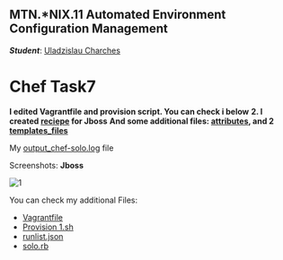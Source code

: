 MTN.*NIX.11 Automated Environment Configuration Management
---

***Student***: [Uladzislau Charches](https://upsa.epam.com/workload/employeeView.do?employeeId=4060741400038705754#emplTab=general)

# Chef Task7

**I edited Vagrantfile and provision script. You can check i below**
**2. I created [reciepe](https://github.com/VladCharches/Chef-courses/blob/Task7/jboss/recipes/default.rb) for Jboss**
**And some additional files: [attributes](https://github.com/VladCharches/Chef-courses/blob/Task7/jboss/attributes/default.rb), 
and 2 [templates_files](https://github.com/VladCharches/Chef-courses/tree/Task7/jboss/templates/default)**

My [output_chef-solo.log](https://github.com/VladCharches/Chef-courses/blob/Task7/output_chef.log) file

Screenshots:
**Jboss**

![1](https://github.com/VladCharches/Chef-courses/blob/Task7/screens/1.png)


You can check my additional Files:

-  [Vagrantfile](https://github.com/VladCharches/Chef-courses/blob/Task7/Vagrantfile)
-  [Provision 1.sh](https://github.com/VladCharches/Chef-courses/blob/Task7/1.sh)
-  [runlist.json](https://github.com/VladCharches/Chef-courses/blob/Task7/runlist.json) 
-  [solo.rb](https://github.com/VladCharches/Chef-courses/blob/Task7/solo.rb) 
